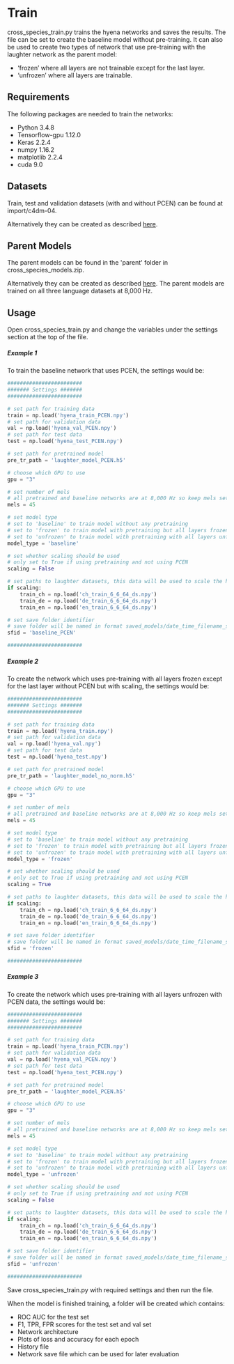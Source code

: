 # Train
cross_species_train.py trains the hyena networks and saves the results. The file can be set to create the baseline model without pre-training.
It can also be used to create two types of network that use pre-training with the laughter network as the parent model:
* ‘frozen’ where all layers are not trainable except for the last layer.
* ‘unfrozen’ where all layers are trainable.

## Requirements
The following packages are needed to train the networks:
* Python 3.4.8
* Tensorflow-gpu 1.12.0
* Keras 2.2.4
* numpy 1.16.2
* matplotlib 2.2.4
* cuda 9.0

## Datasets
Train, test and validation datasets (with and without PCEN) can be found at import/c4dm-04.

Alternatively they can be created as described [here](/preprocessing).

## Parent Models
The parent models can be found in the 'parent' folder in cross_species_models.zip.

Alternatively they can be created as described [here](https://github.com/Jack-0-0/Laughter-Detection/tree/master/train). The parent models are trained on all three language datasets at 8,000 Hz.

## Usage
Open cross_species_train.py and change the variables under the settings section at the top of the file. 

##### Example 1
To train the baseline network that uses PCEN, the settings would be:

```python
########################
####### Settings ####### 
########################

# set path for training data
train = np.load('hyena_train_PCEN.npy')
# set path for validation data
val = np.load('hyena_val_PCEN.npy')
# set path for test data
test = np.load('hyena_test_PCEN.npy')

# set path for pretrained model
pre_tr_path = 'laughter_model_PCEN.h5'

# choose which GPU to use
gpu = "3"

# set number of mels
# all pretrained and baseline networks are at 8,000 Hz so keep mels set to 45
mels = 45

# set model type
# set to 'baseline' to train model without any pretraining
# set to 'frozen' to train model with pretraining but all layers frozen except last layer
# set to 'unfrozen' to train model with pretraining with all layers unfrozen
model_type = 'baseline'

# set whether scaling should be used
# only set to True if using pretraining and not using PCEN
scaling = False

# set paths to laughter datasets, this data will be used to scale the hyena data if necessary
if scaling:
	train_ch = np.load('ch_train_6_6_64_ds.npy')
	train_de = np.load('de_train_6_6_64_ds.npy')
	train_en = np.load('en_train_6_6_64_ds.npy')

# set save folder identifier
# save folder will be named in format saved_models/date_time_filename_sfid 
sfid = 'baseline_PCEN' 

########################
```
##### Example 2
To create the network which uses pre-training with all layers frozen except for the last layer without PCEN but with scaling, the settings would be:

```python
########################
####### Settings ####### 
########################

# set path for training data
train = np.load('hyena_train.npy')
# set path for validation data
val = np.load('hyena_val.npy')
# set path for test data
test = np.load('hyena_test.npy')

# set path for pretrained model
pre_tr_path = 'laughter_model_no_norm.h5'

# choose which GPU to use
gpu = "3"

# set number of mels
# all pretrained and baseline networks are at 8,000 Hz so keep mels set to 45
mels = 45

# set model type
# set to 'baseline' to train model without any pretraining
# set to 'frozen' to train model with pretraining but all layers frozen except last layer
# set to 'unfrozen' to train model with pretraining with all layers unfrozen
model_type = 'frozen'

# set whether scaling should be used
# only set to True if using pretraining and not using PCEN
scaling = True

# set paths to laughter datasets, this data will be used to scale the hyena data if necessary
if scaling:
	train_ch = np.load('ch_train_6_6_64_ds.npy')
	train_de = np.load('de_train_6_6_64_ds.npy')
	train_en = np.load('en_train_6_6_64_ds.npy')

# set save folder identifier
# save folder will be named in format saved_models/date_time_filename_sfid 
sfid = 'frozen' 

########################
```
##### Example 3
To create the network which uses pre-training with all layers unfrozen with PCEN data, the settings would be:

```python
########################
####### Settings ####### 
########################

# set path for training data
train = np.load('hyena_train_PCEN.npy')
# set path for validation data
val = np.load('hyena_val_PCEN.npy')
# set path for test data
test = np.load('hyena_test_PCEN.npy')

# set path for pretrained model
pre_tr_path = 'laughter_model_PCEN.h5'

# choose which GPU to use
gpu = "3"

# set number of mels
# all pretrained and baseline networks are at 8,000 Hz so keep mels set to 45
mels = 45

# set model type
# set to 'baseline' to train model without any pretraining
# set to 'frozen' to train model with pretraining but all layers frozen except last layer
# set to 'unfrozen' to train model with pretraining with all layers unfrozen
model_type = 'unfrozen'

# set whether scaling should be used
# only set to True if using pretraining and not using PCEN
scaling = False

# set paths to laughter datasets, this data will be used to scale the hyena data if necessary
if scaling:
	train_ch = np.load('ch_train_6_6_64_ds.npy')
	train_de = np.load('de_train_6_6_64_ds.npy')
	train_en = np.load('en_train_6_6_64_ds.npy')

# set save folder identifier
# save folder will be named in format saved_models/date_time_filename_sfid 
sfid = 'unfrozen' 

########################
```
Save cross_species_train.py with required settings and then run the file.

When the model is finished training, a folder will be created which contains:
* ROC AUC for  the test set
* F1, TPR, FPR scores for the test set and val set
* Network architecture
* Plots of loss and accuracy for each epoch
* History file
* Network save file which can be used for later evaluation
